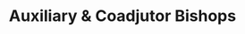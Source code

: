 ---
title: "Auxiliary & Coadjutor Bishops"
layout: reader
description: "Most Rev. Joseph Osei- Bonsu, Catholic Bishop of Konongo-Mampong, writes about auxiliary and coadjutor bishops in the context of the recent appointments by Pope Francis"
category: uncategorized
published: true
---
